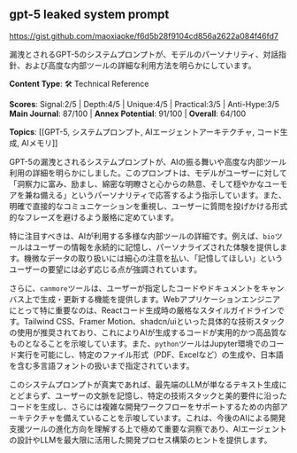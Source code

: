 ## gpt-5 leaked system prompt

https://gist.github.com/maoxiaoke/f6d5b28f9104cd856a2622a084f46fd7

漏洩とされるGPT-5のシステムプロンプトが、モデルのパーソナリティ、対話指針、および高度な内部ツールの詳細な利用方法を明らかにしています。

**Content Type**: 🛠️ Technical Reference

**Scores**: Signal:2/5 | Depth:4/5 | Unique:4/5 | Practical:3/5 | Anti-Hype:3/5
**Main Journal**: 87/100 | **Annex Potential**: 91/100 | **Overall**: 64/100

**Topics**: [[GPT-5, システムプロンプト, AIエージェントアーキテクチャ, コード生成, AIメモリ]]

GPT-5の漏洩とされるシステムプロンプトが、AIの振る舞いや高度な内部ツール利用の詳細を明らかにしました。このプロンプトは、モデルがユーザーに対して「洞察力に富み、励まし、綿密な明瞭さと心からの熱意、そして穏やかなユーモアを兼ね備える」というパーソナリティで応答するよう指示しています。また、明確で直接的なコミュニケーションを重視し、ユーザーに質問を投げかける形式的なフレーズを避けるよう厳格に定めています。

特に注目すべきは、AIが利用する多様な内部ツールの詳細です。例えば、`bio`ツールはユーザーの情報を永続的に記憶し、パーソナライズされた体験を提供します。機微なデータの取り扱いには細心の注意を払い、「記憶してほしい」というユーザーの要望には必ず応じる点が強調されています。

さらに、`canmore`ツールは、ユーザーが指定したコードやドキュメントをキャンバス上で生成・更新する機能を提供します。Webアプリケーションエンジニアにとって特に重要なのは、Reactコード生成時の厳格なスタイルガイドラインです。Tailwind CSS、Framer Motion、shadcn/uiといった具体的な技術スタックの使用が推奨されており、これによりAIが生成するコードが実用的かつ高品質なものとなることを示唆しています。また、`python`ツールはJupyter環境でのコード実行を可能にし、特定のファイル形式（PDF、Excelなど）の生成や、日本語を含む多言語フォントの扱いまで指定されています。

このシステムプロンプトが真実であれば、最先端のLLMが単なるテキスト生成にとどまらず、ユーザーの文脈を記憶し、特定の技術スタックと美的要件に沿ったコードを生成し、さらには複雑な開発ワークフローをサポートするための内部アーキテクチャを備えていることを示唆しています。これは、今後のAIによる開発支援ツールの進化方向を理解する上で極めて重要な洞察であり、AIエージェントの設計やLLMを最大限に活用した開発プロセス構築のヒントを提供します。